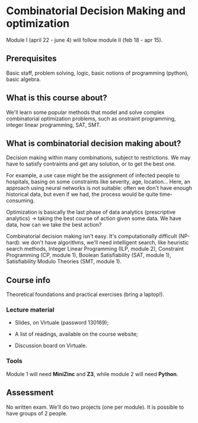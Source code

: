 # Combinatorial Decision Making and optimization

Module I (april 22 - june 4) will follow module II (feb 18 - apr 15).

## Prerequisites

Basic staff, problem solving, logic, basic notions of programming (python), basic algebra. 

## What is this course about?

We'll learn some popular methods that model and solve complex combinatorial optimization problems, such as onstraint programming, integer linear programming, SAT, SMT.

## What is combinatorial decision making about?

Decision making within many combinations, subject to restrictions. We may have to satisfy contraints and get any solution, or to get the best one.

For example, a use case might be the assignment of infected people to hospitals, basing on some constraints like severity, age, location... Here, an approach using neural networks is not suitable: often we don't have enough historical data, but even if we had, the process would be quite time-consuming. 

Optimization is basically the last phase of data analytics (prescriptive analytics) -> taking the best course of action given some data. We have data, how can we take the best action? 

Combinatorial decision making isn't easy. It's computationally difficult (NP-hard): we don't have algorithms, we'll need intelligent search, like heuristic search methods, Integer Linear Programming (ILP, module 2), Constraint Programming (CP, module 1), Boolean Satisfiability (SAT, module 1),  Satisfiability Modulo Theories (SMT, module 1).

## Course info

Theoretical foundations and practical exercises (bring a laptop!).

### Lecture material

* Slides, on Virtuale (password 130169);

* A list of readings, available on the course website;
* Discussion board on Virtuale.

### Tools

Module 1 will need **MiniZinc** and **Z3**, while module 2 will need **Python**.

## Assessment

No written exam. We'll do two projects (one per module). It is possible to have groups of 2 people. 



